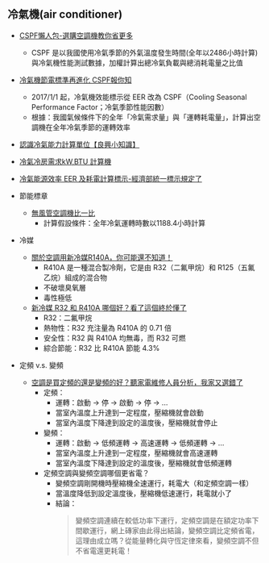 ## 冷氣機(air conditioner)
     
- [CSPF懶人包-選購空調機教你省更多](https://www.energylabel.org.tw/CSPF%E6%87%B6%E4%BA%BA%E5%8C%85%201051111_%E4%BF%AE.pdf)
  - CSPF 是以我國使用冷氣季節的外氣溫度發生時間(全年以2486小時計算)與冷氣機性能測試數據，加權計算出總冷氣負載與總消耗電量之比值
  
- [冷氣機節電標準再進化 CSPF報你知](https://energymagazine.tier.org.tw/Cont.aspx?CatID=&ContID=22)
   - 2017/1/1 起，冷氣機效能標示從 EER 改為 CSPF（Cooling Seasonal Performance Factor；冷氣季節性能因數）
   - 根據：我國氣候條件下的全年「冷氣需求量」與「運轉耗電量」，計算出空調機在全年冷氣季節的運轉效率
   
- [認識冷氣能力計算單位【良興小知識】](https://www.eclife.com.tw/wiseman/cont600.htm)
   
- [冷氣冷房需求kW,BTU 計算機](http://btu.0123456789.tw/)

- [冷氣能源效率 EER 及耗電計算標示-經濟部統一標示規定了](https://0123456789.tw/?p=1956)

- 節能標章
  - [無風管空調機比一比](https://www.energylabel.org.tw/purchasing/compare/NonDucted_air_conditioning.aspx)
     - 計算假設條件：全年冷氣運轉時數以1188.4小時計算
     
- 冷媒
  - [關於空調用新冷媒R140A，你可能還不知道！](https://kknews.cc/zh-tw/news/x8meog.html)
    - R410A 是一種混合製冷劑，它是由 R32（二氟甲烷）和 R125（五氟乙烷）組成的混合物
    - 不破壞臭氧層
    - 毒性極低
  - [新冷媒 R32 和 R410A 哪個好？看了這個終於懂了](https://kknews.cc/zh-tw/digital/bgvaqoj.html)
    - R32：二氟甲烷
    - 熱物性：R32 充注量為 R410A 的 0.71 倍
    - 安全性：R32 與 R410A 均無毒，而 R32 可燃
    - 綜合節能：R32 比 R410A 節能 4.3%
    
 - 定頻 v.s. 變頻
    - [空調是買定頻的還是變頻的好？聽家電維修人員分析，我家又選錯了](https://kknews.cc/digital/v8xgz8l.html)
       - 定頻：
         - 運轉：啟動 → 停 → 啟動 → 停 → ...
         - 當室內溫度上升達到一定程度，壓縮機就會啟動
         - 當室內溫度下降達到設定的溫度後，壓縮機就會停止
       - 變頻：
         - 運轉：啟動 → 低頻運轉 → 高速運轉 → 低頻運轉 → ...
         - 當室內溫度上升達到一定程度，壓縮機就會高速運轉
         - 當室內溫度下降達到設定的溫度後，壓縮機就會低頻運轉
       - 定頻空調與變頻空調哪個更省電？
         - 變頻空調剛開機時壓縮機全速運行，耗電大（和定頻空調一樣）
         - 當溫度降低到設定溫度後，壓縮機低速運行，耗電就小了
         - 結論：
           > 變頻空調連續在較低功率下運行，定頻空調是在額定功率下間歇運行，網上磚家由此得出結論，變頻空調比定頻省電，這理由成立嗎？從能量轉化與守恆定律來看，變頻空調不但不省電還更耗電！

